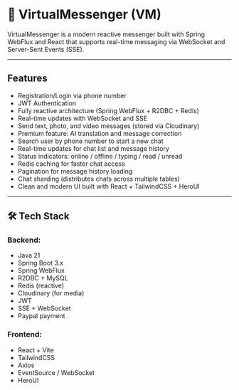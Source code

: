# 💬 VirtualMessenger (VM)

VirtualMessenger is a modern reactive messenger built with Spring WebFlux and React that supports real-time messaging via WebSocket and Server-Sent Events (SSE).

---

##  Features

-  Registration/Login via phone number 
-  JWT Authentication
-  Fully reactive architecture (Spring WebFlux + R2DBC + Redis)
-  Real-time updates with WebSocket and SSE
-  Send text, photo, and video messages (stored via Cloudinary)
-  Premium feature: AI translation and message correction
-  Search user by phone number to start a new chat
-  Real-time updates for chat list and message history
- Status indicators: online / offline / typing / read / unread
-  Redis caching for faster chat access
-  Pagination for message history loading
-  Chat sharding (distributes chats across multiple tables)
-  Clean and modern UI built with React + TailwindCSS + HeroUI

---

## 🛠️ Tech Stack

### Backend:
- Java 21
- Spring Boot 3.x
- Spring WebFlux
- R2DBC + MySQL
- Redis (reactive)
- Cloudinary (for media)
- JWT
- SSE + WebSocket
- Paypal payment

### Frontend:
- React + Vite
- TailwindCSS
- Axios
- EventSource / WebSocket
- HeroUI
